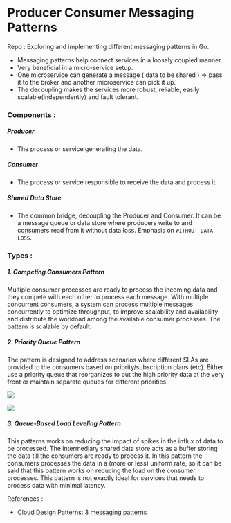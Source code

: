 # Producer Consumer Messaging Patterns
Repo : Exploring and implementing different messaging patterns in Go.

* Messaging patterns help connect services in a loosely coupled manner.
* Very beneficial in a micro-service setup.
* One microservice can generate a message ( data to be shared ) => pass it to the broker and another microservice can pick it up.
* The decoupling makes the services more robust, reliable, easily scalable(independently) and fault tolerant.

### Components :
##### Producer 
- The process or service generating the data.
##### Consumer
- The process or service responsible to receive the data and process it.
##### Shared Data Store
- The common bridge, decoupling the Producer and Consumer. It can be a message queue or data store where producers write to and consumers read from it without data loss. Emphasis on `WITHOUT DATA LOSS`.

### Types :
##### 1. Competing Consumers Pattern
Multiple consumer processes are ready to process the incoming data and they compete with each other to process each message. With multiple concurrent consumers, a system can process multiple messages concurrently to optimize throughput, to improve scalability and availability and distribute the workload among the available consumer processes. The pattern is scalable by default.

##### 2. Priority Queue Pattern
The pattern is designed to address scenarios where different SLAs are provided to the consumers based on priority/subscription plans (etc).
Either use a priority queue that reorganizes to put the high priority data at the very front or maintain separate queues for different priorities.

![](https://miro.medium.com/v2/resize:fit:640/format:webp/1*sDCgUnfCAPLpDS6M-pZFSQ.png)

![](https://miro.medium.com/v2/resize:fit:720/format:webp/1*cSWsS86Q0-IVV7ORQhdiTw.png)

##### 3. Queue-Based Load Leveling Pattern
This patterns works on reducing the impact of spikes in the influx of data to be processed. The intermediary shared data store acts as a buffer storing the data till the consumers are ready to process it. In this pattern the consumers processes the data in a (more or less) uniform rate, so it can be said that this pattern works on reducing the load on the consumer processes.
This pattern is not exactly ideal for services that needs to process data with minimal latency.


References : 
* [Cloud Design Patterns: 3 messaging patterns](https://medium.com/@dmosyan/cloud-design-patterns-3-messaging-patterns-15e1e01da92)
